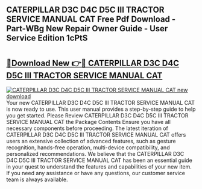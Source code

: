 ## CATERPILLAR D3C D4C D5C III TRACTOR SERVICE MANUAL CAT Free Pdf Download - Part-WBg New Repair Owner Guide - User Service Edition 1cPtS

# <h2><a href="http://bc46797.oget.top/?id=CATERPILLAR+D3C+D4C+D5C+III+TRACTOR+SERVICE+MANUAL+CAT">🔗Download New 👉🔴 CATERPILLAR D3C D4C D5C III TRACTOR SERVICE MANUAL CAT</a></h2>

[![CATERPILLAR D3C D4C D5C III TRACTOR SERVICE MANUAL CAT new download](https://i.imgur.com/5g1atiW.png)](http://bc46797.oget.top/?id=CATERPILLAR+D3C+D4C+D5C+III+TRACTOR+SERVICE+MANUAL+CAT)
Your new CATERPILLAR D3C D4C D5C III TRACTOR SERVICE MANUAL CAT is now ready to use. This user manual provides a step-by-step guide to help you get started. Please Review CATERPILLAR D3C D4C D5C III TRACTOR SERVICE MANUAL CAT the Package Contents Ensure you have all necessary components before proceeding. The latest iteration of CATERPILLAR D3C D4C D5C III TRACTOR SERVICE MANUAL CAT offers users an extensive collection of advanced features, such as gesture recognition, hands-free operation, multi-device compatibility, and personalized recommendations. We believe that the CATERPILLAR D3C D4C D5C III TRACTOR SERVICE MANUAL CAT has been an essential guide in your quest to understand the features and capabilities of your new item. If you need any assistance or have any questions, our customer service team is always available.
